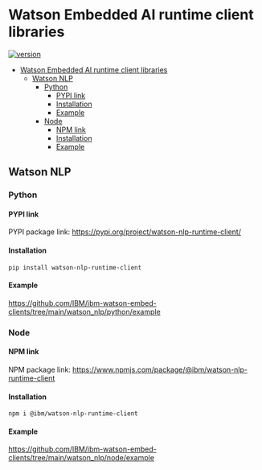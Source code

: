 # Watson Embedded AI runtime client libraries


[![version][version-badge]][releases]

- [Watson Embedded AI runtime client libraries](#watson-embedded-ai-runtime-client-libraries)
  - [Watson NLP](#watson-nlp)
    - [Python](#python)
      - [PYPI link](#pypi-link)
      - [Installation](#installation)
      - [Example](#example)
    - [Node](#node)
      - [NPM link](#npm-link)
      - [Installation](#installation-1)
      - [Example](#example-1)
## Watson NLP

### Python

#### PYPI link
PYPI package link: https://pypi.org/project/watson-nlp-runtime-client/

#### Installation
```
pip install watson-nlp-runtime-client
```

#### Example
https://github.com/IBM/ibm-watson-embed-clients/tree/main/watson_nlp/python/example

### Node

#### NPM link
NPM package link: https://www.npmjs.com/package/@ibm/watson-nlp-runtime-client

#### Installation
```
npm i @ibm/watson-nlp-runtime-client
```

#### Example
https://github.com/IBM/ibm-watson-embed-clients/tree/main/watson_nlp/node/example

[version-badge]: https://img.shields.io/github/v/release/IBM/ibm-watson-embed-clients
[releases]: https://github.com/IBM/ibm-watson-embed-clients/releases
